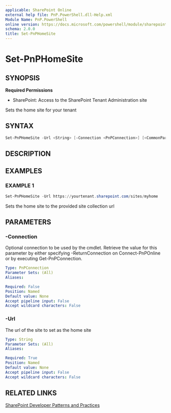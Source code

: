 ```yaml
---
applicable: SharePoint Online
external help file: PnP.PowerShell.dll-Help.xml
Module Name: PnP.PowerShell
online version: https://docs.microsoft.com/powershell/module/sharepoint-pnp/set-pnphomesite
schema: 2.0.0
title: Set-PnPHomeSite
---
```


# Set-PnPHomeSite

## SYNOPSIS

**Required Permissions**

* SharePoint: Access to the SharePoint Tenant Administration site

Sets the home site for your tenant

## SYNTAX

```powershell
Set-PnPHomeSite -Url <String> [-Connection <PnPConnection>] [<CommonParameters>]
```

## DESCRIPTION

## EXAMPLES

### EXAMPLE 1
```powershell
Set-PnPHomeSite -Url https://yourtenant.sharepoint.com/sites/myhome
```

Sets the home site to the provided site collection url

## PARAMETERS

### -Connection
Optional connection to be used by the cmdlet. Retrieve the value for this parameter by either specifying -ReturnConnection on Connect-PnPOnline or by executing Get-PnPConnection.

```yaml
Type: PnPConnection
Parameter Sets: (All)
Aliases:

Required: False
Position: Named
Default value: None
Accept pipeline input: False
Accept wildcard characters: False
```

### -Url
The url of the site to set as the home site

```yaml
Type: String
Parameter Sets: (All)
Aliases:

Required: True
Position: Named
Default value: None
Accept pipeline input: False
Accept wildcard characters: False
```

## RELATED LINKS

[SharePoint Developer Patterns and Practices](https://aka.ms/sppnp)